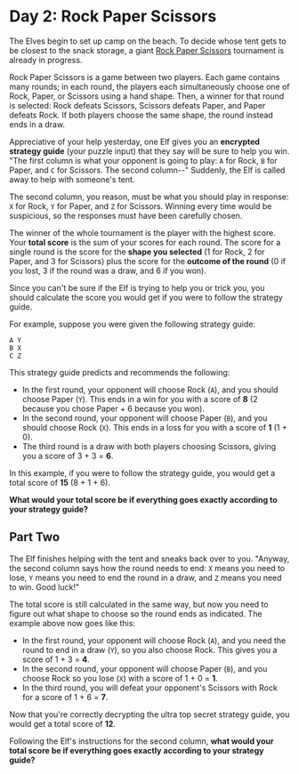 # Day 2: Rock Paper Scissors

The Elves begin to set up camp on the beach. To decide whose tent gets to be closest to the snack storage, a giant [Rock Paper Scissors](https://en.wikipedia.org/wiki/Rock_paper_scissors) tournament is already in progress.

Rock Paper Scissors is a game between two players. Each game contains many rounds; in each round, the players each simultaneously choose one of Rock, Paper, or Scissors using a hand shape. Then, a winner for that round is selected: Rock defeats Scissors, Scissors defeats Paper, and Paper defeats Rock. If both players choose the same shape, the round instead ends in a draw.

Appreciative of your help yesterday, one Elf gives you an **encrypted strategy guide** (your puzzle input) that they say will be sure to help you win. "The first column is what your opponent is going to play: `A` for Rock, `B` for Paper, and `C` for Scissors. The second column--" Suddenly, the Elf is called away to help with someone's tent.

The second column, you reason, must be what you should play in response: `X` for Rock, `Y` for Paper, and `Z` for Scissors. Winning every time would be suspicious, so the responses must have been carefully chosen.

The winner of the whole tournament is the player with the highest score. Your **total score** is the sum of your scores for each round. The score for a single round is the score for the **shape you selected** (1 for Rock, 2 for Paper, and 3 for Scissors) plus the score for the **outcome of the round** (0 if you lost, 3 if the round was a draw, and 6 if you won).

Since you can't be sure if the Elf is trying to help you or trick you, you should calculate the score you would get if you were to follow the strategy guide.

For example, suppose you were given the following strategy guide:

```text
A Y
B X
C Z
```

This strategy guide predicts and recommends the following:

- In the first round, your opponent will choose Rock (`A`), and you should choose Paper (`Y`). This ends in a win for you with a score of **8** (2 because you chose Paper + 6 because you won).
- In the second round, your opponent will choose Paper (`B`), and you should choose Rock (`X`). This ends in a loss for you with a score of **1** (1 + 0).
- The third round is a draw with both players choosing Scissors, giving you a score of 3 + 3 = **6**.

In this example, if you were to follow the strategy guide, you would get a total score of **15** (8 + 1 + 6).

**What would your total score be if everything goes exactly according to your strategy guide?**

## Part Two

The Elf finishes helping with the tent and sneaks back over to you. "Anyway, the second column says how the round needs to end: `X` means you need to lose, `Y` means you need to end the round in a draw, and `Z` means you need to win. Good luck!"

The total score is still calculated in the same way, but now you need to figure out what shape to choose so the round ends as indicated. The example above now goes like this:

- In the first round, your opponent will choose Rock (`A`), and you need the round to end in a draw (`Y`), so you also choose Rock. This gives you a score of 1 + 3 = **4**.
- In the second round, your opponent will choose Paper (`B`), and you choose Rock so you lose (`X`) with a score of 1 + 0 = **1**.
- In the third round, you will defeat your opponent's Scissors with Rock for a score of 1 + 6 = **7**.

Now that you're correctly decrypting the ultra top secret strategy guide, you would get a total score of **12**.

Following the Elf's instructions for the second column, **what would your total score be if everything goes exactly according to your strategy guide?**
